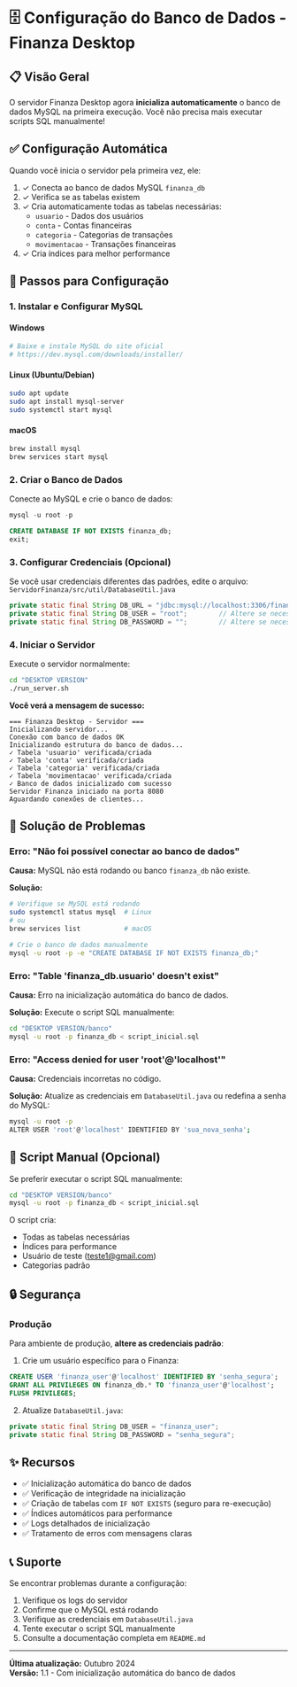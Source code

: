 # 🗄️ Configuração do Banco de Dados - Finanza Desktop

## 📋 Visão Geral

O servidor Finanza Desktop agora **inicializa automaticamente** o banco de dados MySQL na primeira execução. Você não precisa mais executar scripts SQL manualmente!

## ✅ Configuração Automática

Quando você inicia o servidor pela primeira vez, ele:

1. ✓ Conecta ao banco de dados MySQL `finanza_db`
2. ✓ Verifica se as tabelas existem
3. ✓ Cria automaticamente todas as tabelas necessárias:
   - `usuario` - Dados dos usuários
   - `conta` - Contas financeiras
   - `categoria` - Categorias de transações
   - `movimentacao` - Transações financeiras
4. ✓ Cria índices para melhor performance

## 🚀 Passos para Configuração

### 1. Instalar e Configurar MySQL

#### Windows
```bash
# Baixe e instale MySQL do site oficial
# https://dev.mysql.com/downloads/installer/
```

#### Linux (Ubuntu/Debian)
```bash
sudo apt update
sudo apt install mysql-server
sudo systemctl start mysql
```

#### macOS
```bash
brew install mysql
brew services start mysql
```

### 2. Criar o Banco de Dados

Conecte ao MySQL e crie o banco de dados:

```sql
mysql -u root -p

CREATE DATABASE IF NOT EXISTS finanza_db;
exit;
```

### 3. Configurar Credenciais (Opcional)

Se você usar credenciais diferentes das padrões, edite o arquivo:
`ServidorFinanza/src/util/DatabaseUtil.java`

```java
private static final String DB_URL = "jdbc:mysql://localhost:3306/finanza_db";
private static final String DB_USER = "root";        // Altere se necessário
private static final String DB_PASSWORD = "";        // Altere se necessário
```

### 4. Iniciar o Servidor

Execute o servidor normalmente:

```bash
cd "DESKTOP VERSION"
./run_server.sh
```

**Você verá a mensagem de sucesso:**
```
=== Finanza Desktop - Servidor ===
Inicializando servidor...
Conexão com banco de dados OK
Inicializando estrutura do banco de dados...
✓ Tabela 'usuario' verificada/criada
✓ Tabela 'conta' verificada/criada
✓ Tabela 'categoria' verificada/criada
✓ Tabela 'movimentacao' verificada/criada
✓ Banco de dados inicializado com sucesso
Servidor Finanza iniciado na porta 8080
Aguardando conexões de clientes...
```

## 🔧 Solução de Problemas

### Erro: "Não foi possível conectar ao banco de dados"

**Causa:** MySQL não está rodando ou banco `finanza_db` não existe.

**Solução:**
```bash
# Verifique se MySQL está rodando
sudo systemctl status mysql  # Linux
# ou
brew services list           # macOS

# Crie o banco de dados manualmente
mysql -u root -p -e "CREATE DATABASE IF NOT EXISTS finanza_db;"
```

### Erro: "Table 'finanza_db.usuario' doesn't exist"

**Causa:** Erro na inicialização automática do banco de dados.

**Solução:** Execute o script SQL manualmente:
```bash
cd "DESKTOP VERSION/banco"
mysql -u root -p finanza_db < script_inicial.sql
```

### Erro: "Access denied for user 'root'@'localhost'"

**Causa:** Credenciais incorretas no código.

**Solução:** Atualize as credenciais em `DatabaseUtil.java` ou redefina a senha do MySQL:
```bash
mysql -u root -p
ALTER USER 'root'@'localhost' IDENTIFIED BY 'sua_nova_senha';
```

## 📝 Script Manual (Opcional)

Se preferir executar o script SQL manualmente:

```bash
cd "DESKTOP VERSION/banco"
mysql -u root -p finanza_db < script_inicial.sql
```

O script cria:
- Todas as tabelas necessárias
- Índices para performance
- Usuário de teste (teste1@gmail.com)
- Categorias padrão

## 🔒 Segurança

### Produção

Para ambiente de produção, **altere as credenciais padrão**:

1. Crie um usuário específico para o Finanza:
```sql
CREATE USER 'finanza_user'@'localhost' IDENTIFIED BY 'senha_segura';
GRANT ALL PRIVILEGES ON finanza_db.* TO 'finanza_user'@'localhost';
FLUSH PRIVILEGES;
```

2. Atualize `DatabaseUtil.java`:
```java
private static final String DB_USER = "finanza_user";
private static final String DB_PASSWORD = "senha_segura";
```

## ✨ Recursos

- ✅ Inicialização automática do banco de dados
- ✅ Verificação de integridade na inicialização
- ✅ Criação de tabelas com `IF NOT EXISTS` (seguro para re-execução)
- ✅ Índices automáticos para performance
- ✅ Logs detalhados de inicialização
- ✅ Tratamento de erros com mensagens claras

## 📞 Suporte

Se encontrar problemas durante a configuração:

1. Verifique os logs do servidor
2. Confirme que o MySQL está rodando
3. Verifique as credenciais em `DatabaseUtil.java`
4. Tente executar o script SQL manualmente
5. Consulte a documentação completa em `README.md`

---

**Última atualização:** Outubro 2024  
**Versão:** 1.1 - Com inicialização automática do banco de dados
